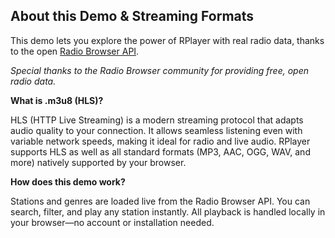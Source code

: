 ## About this Demo & Streaming Formats

This demo lets you explore the power of RPlayer with real radio data, thanks to the open [Radio Browser API](https://www.radio-browser.info/).

_Special thanks to the Radio Browser community for providing free, open radio data._

**What is .m3u8 (HLS)?**

HLS (HTTP Live Streaming) is a modern streaming protocol that adapts audio quality to your connection. It allows seamless listening even with variable network speeds, making it ideal for radio and live audio. RPlayer supports HLS as well as all standard formats (MP3, AAC, OGG, WAV, and more) natively supported by your browser.

**How does this demo work?**

Stations and genres are loaded live from the Radio Browser API. You can search, filter, and play any station instantly. All playback is handled locally in your browser—no account or installation needed.
